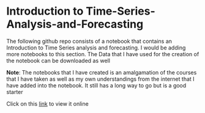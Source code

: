 # Introduction to Time-Series-Analysis-and-Forecasting

The following github repo consists of a notebook that contains an Introduction to Time Series 
analysis and forecasting. I would be adding more notebooks to this section. The Data that I have used for the creation of the notebook can be downloaded as well

**Note**: The notebooks that I have created is an amalgamation of the courses that I have taken as well as my own understandings from the internet that I have added into the notebook. It still has a long way to go but is a good starter

Click on this [link](https://nbviewer.jupyter.org/github/Kuriankkr/Time-Series-Analysis-and-Forecasting/blob/master/Introductory%20Notebooks/Time%20Series%20Analysis%20and%20Forecasting%20-%20an%20introduction.ipynb) to view it online




